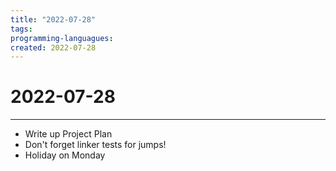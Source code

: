 ```yaml
---
title: "2022-07-28"
tags:
programming-languagues:
created: 2022-07-28
---
```

# 2022-07-28
---
- Write up Project Plan
- Don't forget linker tests for jumps!
- Holiday on Monday